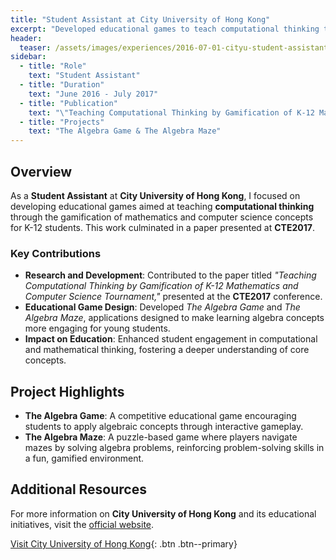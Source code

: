 ```yaml
---
title: "Student Assistant at City University of Hong Kong"
excerpt: "Developed educational games to teach computational thinking through gamification, enhancing K-12 learning in mathematics and computer science."
header:
  teaser: /assets/images/experiences/2016-07-01-cityu-student-assistant/CityU_Vertical_Logo_CMYK.svg
sidebar:
  - title: "Role"
    text: "Student Assistant"
  - title: "Duration"
    text: "June 2016 - July 2017"
  - title: "Publication"
    text: "\"Teaching Computational Thinking by Gamification of K-12 Mathematics and Computer Science Tournament\" (CTE2017)"
  - title: "Projects"
    text: "The Algebra Game & The Algebra Maze"
---
```


## Overview

As a **Student Assistant** at **City University of Hong Kong**, I focused on developing educational games aimed at teaching **computational thinking** through the gamification of mathematics and computer science concepts for K-12 students. This work culminated in a paper presented at **CTE2017**.

### Key Contributions
- **Research and Development**: Contributed to the paper titled *"Teaching Computational Thinking by Gamification of K-12 Mathematics and Computer Science Tournament,"* presented at the **CTE2017** conference.
- **Educational Game Design**: Developed *The Algebra Game* and *The Algebra Maze*, applications designed to make learning algebra concepts more engaging for young students.
- **Impact on Education**: Enhanced student engagement in computational and mathematical thinking, fostering a deeper understanding of core concepts.

## Project Highlights

- **The Algebra Game**: A competitive educational game encouraging students to apply algebraic concepts through interactive gameplay.
- **The Algebra Maze**: A puzzle-based game where players navigate mazes by solving algebra problems, reinforcing problem-solving skills in a fun, gamified environment.

## Additional Resources

For more information on **City University of Hong Kong** and its educational initiatives, visit the [official website](https://www.cityu.edu.hk/).

[Visit City University of Hong Kong](https://www.cityu.edu.hk/){: .btn .btn--primary}
